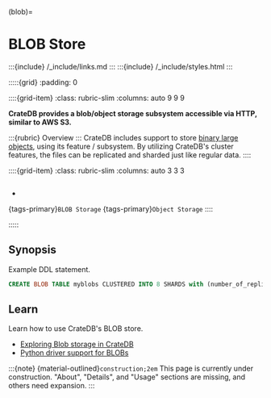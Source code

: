 (blob)=
# BLOB Store

:::{include} /_include/links.md
:::
:::{include} /_include/styles.html
:::


:::::{grid}
:padding: 0

::::{grid-item}
:class: rubric-slim
:columns: auto 9 9 9

**CrateDB provides a blob/object storage subsystem accessible via HTTP,
similar to AWS S3.**

:::{rubric} Overview
:::
CrateDB includes support to store [binary large objects], using its
[](inv:crate-reference#blob_support) feature / subsystem. By utilizing
CrateDB's cluster features, the files can be replicated and sharded just
like regular data.
::::

::::{grid-item}
:class: rubric-slim
:columns: auto 3 3 3

```{rubric} Reference Manual
```
- [](inv:crate-reference#blob_support)

{tags-primary}`BLOB Storage`
{tags-primary}`Object Storage`
::::

:::::


## Synopsis

Example DDL statement.
```sql
CREATE BLOB TABLE myblobs CLUSTERED INTO 8 SHARDS with (number_of_replicas=3);
```


## Learn

Learn how to use CrateDB's BLOB store.

- [Exploring Blob storage in CrateDB]
- [Python driver support for BLOBs]


:::{note}
{material-outlined}`construction;2em` This page is currently under construction.
"About", "Details", and "Usage" sections are missing, and others need expansion.
:::


[binary large objects]: https://en.wikipedia.org/wiki/Object_storage
[Exploring Blob storage in CrateDB]: https://community.cratedb.com/t/exploring-blob-storage-in-cratedb/938
[Python driver support for BLOBs]: inv:crate-python:*:*label#blobs
